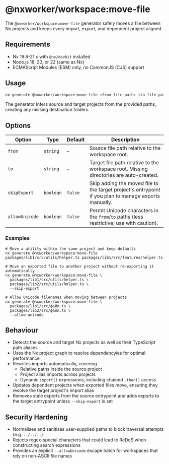 # @nxworker/workspace:move-file

The `@nxworker/workspace:move-file` generator safely moves a file between Nx projects and keeps every import, export, and dependent project aligned.

## Requirements

- Nx 19.8-21.x with `@nx/devkit` installed
- Node.js 18, 20, or 22 (same as Nx)
- ECMAScript Modules (ESM) only, no CommonJS (CJS) support

## Usage

```bash
nx generate @nxworker/workspace:move-file <from-file-path> <to-file-path>
```

The generator infers source and target projects from the provided paths, creating any missing destination folders.

## Options

| Option | Type | Default | Description |
| --- | --- | --- | --- |
| `from` | `string` | – | Source file path relative to the workspace root. |
| `to` | `string` | – | Target file path relative to the workspace root. Missing directories are auto-created. |
| `skipExport` | `boolean` | `false` | Skip adding the moved file to the target project's entrypoint if you plan to manage exports manually. |
| `allowUnicode` | `boolean` | `false` | Permit Unicode characters in the `from`/`to` paths (less restrictive; use with caution). |

### Examples

```shell
# Move a utility within the same project and keep defaults
nx generate @nxworker/workspace:move-file packages/lib1/src/utils/helper.ts packages/lib1/src/features/helper.ts

# Move an exported file to another project without re-exporting it automatically
nx generate @nxworker/workspace:move-file \
  packages/lib1/src/utils/helper.ts \
  packages/lib2/src/utils/helper.ts \
  --skip-export

# Allow Unicode filenames when moving between projects
nx generate @nxworker/workspace:move-file \
  packages/lib1/src/файл.ts \
  packages/lib2/src/файл.ts \
  --allow-unicode
```

## Behaviour

- Detects the source and target Nx projects as well as their TypeScript path aliases
- Uses the Nx project graph to resolve dependencyies for optimal performance
- Rewrites imports automatically, covering
  - Relative paths inside the source project
  - Project alias imports across projects
  - Dynamic `import()` expressions, including chained `.then()` access
- Updates dependent projects when exported files move, ensuring they resolve the target project's import alias
- Removes stale exports from the source entrypoint and adds exports to the target entrypoint unless `--skip-export` is set

## Security Hardening

- Normalises and sanitises user-supplied paths to block traversal attempts (e.g. `../../..`)
- Rejects regex-special characters that could lead to ReDoS when constructing search expressions
- Provides an explicit `--allowUnicode` escape hatch for workspaces that rely on non-ASCII file names
